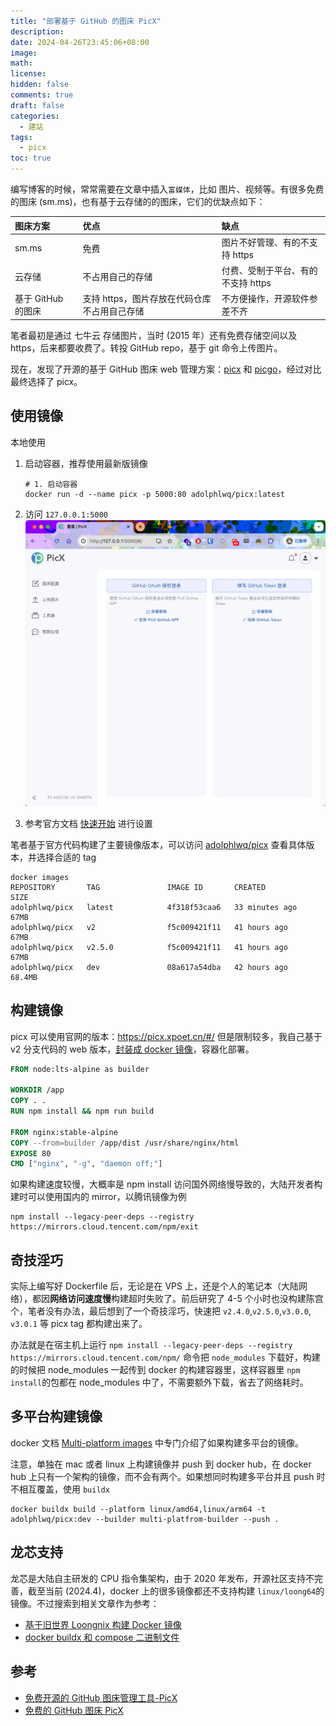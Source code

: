 ```yaml
---
title: "部署基于 GitHub 的图床 PicX"
description:
date: 2024-04-26T23:45:06+08:00
image:
math:
license:
hidden: false
comments: true
draft: false
categories:
  - 建站
tags:
  - picx
toc: true
---
```


编写博客的时候，常常需要在文章中插入`富媒体`，比如 图片、视频等。有很多免费的图床 (sm.ms)，也有基于云存储的的图床，它们的优缺点如下：

| 图床方案           | 优点                                         | 缺点                               |
| :----------------- | :------------------------------------------- | :--------------------------------- |
| sm.ms              | 免费                                         | 图片不好管理、有的不支持 https     |
| 云存储             | 不占用自己的存储                             | 付费、受制于平台、有的不支持 https |
| 基于 GitHub 的图床 | 支持 https，图片存放在代码仓库不占用自己存储 | 不方便操作，开源软件参差不齐       |

笔者最初是通过 七牛云 存储图片，当时 (2015 年）还有免费存储空间以及 https，后来都要收费了。转投 GitHub repo，基于 git 命令上传图片。

现在，发现了开源的基于 GitHub 图床 web 管理方案：[picx](https://github.com/XPoet/picx) 和 [picgo](https://github.com/Molunerfinn/PicGo)，经过对比最终选择了 picx。

## 使用镜像

本地使用

1. 启动容器，推荐使用最新版镜像

   ```shell
   # 1. 启动容器
   docker run -d --name picx -p 5000:80 adolphlwq/picx:latest
   ```

2. 访问 `127.0.0.1:5000`
   ![](https://github.com/alwqx/picx-images-hosting/raw/master/common/github/picx_demo.3ye905vlo3.webp)
3. 参考官方文档 [快速开始](https://picx-docs.xpoet.cn/docs/usage-guide/get-start.html) 进行设置

笔者基于官方代码构建了主要镜像版本，可以访问 [adolphlwq/picx](https://hub.docker.com/repository/docker/adolphlwq/picx/tags?page=&page_size=&ordering=name&name=) 查看具体版本，并选择合适的 tag

```shell
docker images
REPOSITORY       TAG               IMAGE ID       CREATED          SIZE
adolphlwq/picx   latest            4f318f53caa6   33 minutes ago   67MB
adolphlwq/picx   v2                f5c009421f11   41 hours ago     67MB
adolphlwq/picx   v2.5.0            f5c009421f11   41 hours ago     67MB
adolphlwq/picx   dev               08a617a54dba   42 hours ago     68.4MB
```

## 构建镜像

picx 可以使用官网的版本：https://picx.xpoet.cn/#/ 但是限制较多，我自己基于 v2 分支代码的 web 版本，[封装成 docker 镜像](https://github.com/alwqx/picx/blob/feat/add-dockerfile/Dockerfile)，容器化部署。

```dockerfile
FROM node:lts-alpine as builder

WORKDIR /app
COPY . .
RUN npm install && npm run build

FROM nginx:stable-alpine
COPY --from=builder /app/dist /usr/share/nginx/html
EXPOSE 80
CMD ["nginx", "-g", "daemon off;"]
```

如果构建速度较慢，大概率是 npm install 访问国外网络慢导致的，大陆开发者构建时可以使用国内的 mirror，以腾讯镜像为例

```shell
npm install --legacy-peer-deps --registry https://mirrors.cloud.tencent.com/npm/exit
```

## 奇技淫巧

实际上编写好 Dockerfile 后，无论是在 VPS 上，还是个人的笔记本（大陆网络），都因**网络访问速度慢**构建超时失败了。前后研究了 4-5 个小时也没构建陈宫个，笔者没有办法，最后想到了一个奇技淫巧，快速把 `v2.4.0`,`v2.5.0`,`v3.0.0`, `v3.0.1` 等 picx tag 都构建出来了。

办法就是在宿主机上运行 `npm install --legacy-peer-deps --registry https://mirrors.cloud.tencent.com/npm/` 命令把 `node_modules` 下载好，构建的时候把 node_modules 一起传到 docker 的构建容器里，这样容器里 `npm install`的包都在 node_modules 中了，不需要额外下载，省去了网络耗时。

## 多平台构建镜像

docker 文档 [Multi-platform images](https://docs.docker.com/build/building/multi-platform/) 中专门介绍了如果构建多平台的镜像。

注意，单独在 mac 或者 linux 上构建镜像并 push 到 docker hub，在 docker hub 上只有一个架构的镜像，而不会有两个。如果想同时构建多平台并且 push 时不相互覆盖，使用 `buildx`

```shell
docker buildx build --platform linux/amd64,linux/arm64 -t adolphlwq/picx:dev --builder multi-platfrom-builder --push .
```

## 龙芯支持

龙芯是大陆自主研发的 CPU 指令集架构，由于 2020 年发布，开源社区支持不完善，截至当前 (2024.4)，docker 上的很多镜像都还不支持构建 `linux/loong64`的镜像。不过搜索到相关文章作为参考：

- [基于旧世界 Loongnix 构建 Docker 镜像](https://bbs.loongarch.org/d/248-loongnix-docker)
- [docker buildx 和 compose 二进制文件](https://bbs.loongarch.org/d/80-docker-buildx-compose)

## 参考

- [免费开源的 GitHub 图床管理工具-PicX](https://mianao.info/78fa4316/)
- [免费的 GitHub 图床 PicX](https://blog.csdn.net/wbsu2004/article/details/121154470)

